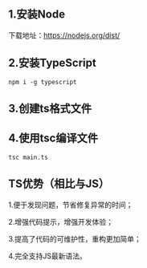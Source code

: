 ## 1.安装Node

下载地址：https://nodejs.org/dist/

## 2.安装TypeScript

`npm i -g typescript`

## 3.创建ts格式文件

## 4.使用tsc编译文件

`tsc main.ts`



## TS优势（相比与JS）

1.便于发现问题，节省修复异常的时间；

2.增强代码提示，增强开发体验；

3.提高了代码的可维护性，重构更加简单；

4.完全支持JS最新语法。